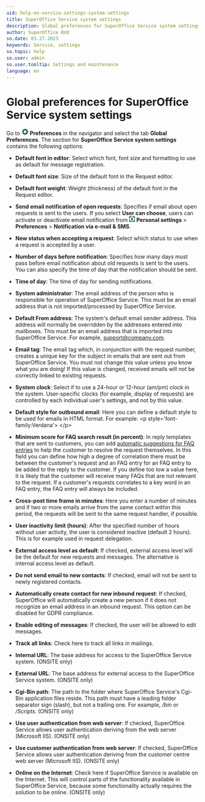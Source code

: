 ```yaml
---
uid: help-en-service-settings-system-settings
title: SuperOffice Service system settings
description: Global preferences for SuperOffice Service system settings
author: SuperOffice RnD
so.date: 03.27.2023
keywords: Service, settings
so.topic: help
so.user: admin
so.user.tooltip: Settings and maintenance
language: en
---
```


# Global preferences for SuperOffice Service system settings

Go to ![icon][img2] **Preferences** in the navigator and select the tab **Global Preferences**. The section for **SuperOffice Service system settings** contains the following options:

* **Default font in editor**: Select which font, font size and formatting to use as default for message registration.

* **Default font size**: Size of the default font in the Request editor.

* **Default font weight**: Weight (thickness) of the default font in the Request editor.

* **Send email notification of open requests**: Specifies if email about open requests is sent to the users. If you select **User can choose**, users can activate or deactivate email notification from ![icon][img1] **Personal settings** > **Preferences** > **Notification via e-mail & SMS**.

* **New status when accepting a request**: Select which status to use when a request is accepted by a user.

* **Number of days before notification**: Specifies how many days must pass before email notification about old requests is sent to the users. You can also specify the time of day that the notification should be sent.

* **Time of day**: The time of day for sending notifications.

* **System administrator**: The email address of the person who is responsible for operation of SuperOffice Service. This must be an email address that is not imported/processed by SuperOffice Service.

* **Default From address**: The system's default email sender address. This address will normally be overridden by the addresses entered into mailboxes. This must be an email address that is imported into SuperOffice Service. For example, support@company.com.

* **Email tag**: The email tag which, in conjunction with the request number, creates a unique key for the subject in emails that are sent out from SuperOffice Service. You must not change this value unless you know what you are doing! If this value is changed, received emails will not be correctly linked to existing requests.

* **System clock**: Select if to use a 24-hour or 12-hour (am/pm) clock in the system. User-specific clocks (for example, display of requests) are controlled by each individual user's settings, and not by this value.

* **Default style for outbound email**: Here you can define a default style to be used for emails in HTML format. For example: &lt;p style='font-family:Verdana'&gt; &lt;/p&gt;

* **Minimum score for FAQ search result (in percent)**: In reply templates that are sent to customers, you can add [automatic suggestions for FAQ entries][1] to help the customer to resolve the request themselves. In this field you can define how high a degree of correlation there must be between the customer's request and an FAQ entry for an FAQ entry to be added to the reply to the customer. If you define too low a value here, it is likely that the customer will receive many FAQs that are not relevant to the request. If a customer's requests correlates to a key word in an FAQ entry, the FAQ entry will always be included.

* **Cross-post time frame in minutes**: Here you enter a number of minutes and if two or more emails arrive from the same contact within this period, the requests will be sent to the same request handler, if possible.

* **User inactivity limit (hours)**: After the specified number of hours without user activity, the user is considered inactive (default 2 hours). This is for example used in request delegation.

* **External access level as default**: If checked, external access level will be the default for new requests and messages. The alternative is internal access level as default.

* **Do not send email to new contacts**: If checked, email will not be sent to newly registered contacts.

* **Automatically create contact for new inbound request**: If checked, SuperOffice will automatically create a new person if it does not recognize an email address in an inbound request. This option can be disabled for GDPR compliance.

* **Enable editing of messages**: If checked, the user will be allowed to edit messages.

* **Track all links**: Check here to track all links in mailings.

* **Internal URL**: The base address for access to the SuperOffice Service system. (ONSITE only)

* **External URL**: The base address for external access to the SuperOffice Service system. (ONSITE only)

* **Cgi-Bin path**: The path to the folder where SuperOffice Service's Cgi-Bin application files reside. This path must have a leading folder separator sign (slash), but not a trailing one. For example, */bin* or */Scripts*. (ONSITE only)

* **Use user authentication from web server**: If checked, SuperOffice Service allows user authentication deriving from the web server (Microsoft IIS). (ONSITE only)

* **Use customer authentication from web server**: If checked, SuperOffice Service allows user authentication deriving from the customer centre web server (Microsoft IIS). (ONSITE only)

* **Online on the Internet**: Check here if SuperOffice Service is available on the Internet. This will control parts of the functionality available in SuperOffice Service, because some functionality actually requires the solution to be online. (ONSITE only)

<!-- Referenced links -->
[1]: ../../../../request/reply-templates/learn/create.md#faq

<!-- Referenced images -->
[img1]: ../../../../../media/icons/personal-settings-small.png
[img2]: ../../../../../../common/icons/nav-admin-preferences-active.png
